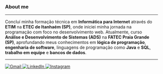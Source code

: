 ### About me

---

Concluí minha formação técnica em <b>Informática para Internet</b> através do <b>ETIM</b> na <b>ETEC de Itanhaém (SP)</b>, onde iniciei minha jornada na programação com foco no desenvolvimento web. Atualmente, curso <b>Análise e Desenvolvimento de Sistemas (ADS)</b> na <b>FATEC Praia Grande (SP)</b>, aprofundando meus conhecimentos em <b>lógica de programação</b>, <b>engenharia de software</b>, linguagens de programação como <b>Java</b> e <b>SQL</b>, <b>trabalho em equipe</b> e <b>bancos de dados</b>.

---

<p align="left">
  <a href="https://mail.google.com/mail/u/0/?fs=1&to=isaque.s.venancio43@gmail.com&tf=cm" title="Gmail">
    <img src="https://img.shields.io/badge/-Gmail-FF0000?style=flat-square&labelColor=FF0000&logo=gmail&logoColor=white&link=LINK-DO-SEU-GMAIL" alt="Gmail"/>
  </a>
  <a href="[https://github.com/isaquesv](https://www.linkedin.com/in/isaque-venancio/)" title="LinkedIn">
    <img src="https://img.shields.io/badge/-Linkedin-0e76a8?style=flat-square&logo=Linkedin&logoColor=white&link=LINK-DO-SEU-LINKEDIN" alt="LinkedIn"/>
  </a>
  <a href="https://www.instagram.com/isaque.s.venancio/" title="Instagram">
    <img src="https://img.shields.io/badge/-Instagram-DF0174?style=flat-square&labelColor=DF0174&logo=instagram&logoColor=white&link=LINK-DO-SEU-INSTAGRAM" alt="Instagram"/>
  </a>
</p>
<!--
**isaquesv/isaquesv** is a ✨ _special_ ✨ repository because its `README.md` (this file) appears on your GitHub profile.

Here are some ideas to get you started:

- 🔭 I’m currently working on ...
- 🌱 I’m currently learning ...
- 👯 I’m looking to collaborate on ...
- 🤔 I’m looking for help with ...
- 💬 Ask me about ...
- 📫 How to reach me: ...
- 😄 Pronouns: ...
- ⚡ Fun fact: ...
-->
